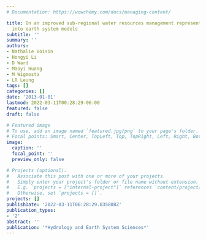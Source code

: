 ```yaml
---
# Documentation: https://wowchemy.com/docs/managing-content/

title: On an improved sub-regional water resources management representation for integration
  into earth system models
subtitle: ''
summary: ''
authors:
- Nathalie Voisin
- Hongyi Li
- D Ward
- Maoyi Huang
- M Wigmosta
- LR Leung
tags: []
categories: []
date: '2013-01-01'
lastmod: 2022-03-11T00:28:29-06:00
featured: false
draft: false

# Featured image
# To use, add an image named `featured.jpg/png` to your page's folder.
# Focal points: Smart, Center, TopLeft, Top, TopRight, Left, Right, BottomLeft, Bottom, BottomRight.
image:
  caption: ''
  focal_point: ''
  preview_only: false

# Projects (optional).
#   Associate this post with one or more of your projects.
#   Simply enter your project's folder or file name without extension.
#   E.g. `projects = ["internal-project"]` references `content/project/deep-learning/index.md`.
#   Otherwise, set `projects = []`.
projects: []
publishDate: '2022-03-11T06:28:29.035808Z'
publication_types:
- '2'
abstract: ''
publication: '*Hydrology and Earth System Sciences*'
---
```

